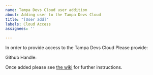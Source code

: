 ```yaml
---
name: Tampa Devs Cloud user addition
about: Adding user to the Tampa Devs Cloud
title: "[User add]"
labels: Cloud Access
assignees: ''

---
```


In order to provide access to the Tampa Devs Cloud Please provide:

Github Handle:

Once added please see [the wiki](https://github.com/TampaDevs/cloud-development-forum/wiki) for further instructions.
